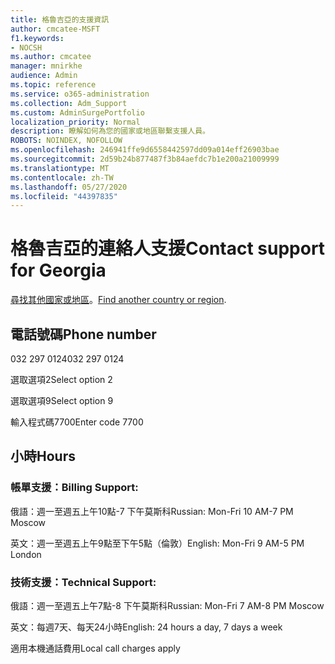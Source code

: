 ```yaml
---
title: 格魯吉亞的支援資訊
author: cmcatee-MSFT
f1.keywords:
- NOCSH
ms.author: cmcatee
manager: mnirkhe
audience: Admin
ms.topic: reference
ms.service: o365-administration
ms.collection: Adm_Support
ms.custom: AdminSurgePortfolio
localization_priority: Normal
description: 瞭解如何為您的國家或地區聯繫支援人員。
ROBOTS: NOINDEX, NOFOLLOW
ms.openlocfilehash: 246941ffe9d6558442597dd09a014eff26903bae
ms.sourcegitcommit: 2d59b24b877487f3b84aefdc7b1e200a21009999
ms.translationtype: MT
ms.contentlocale: zh-TW
ms.lasthandoff: 05/27/2020
ms.locfileid: "44397835"
---
```

# <a name="contact-support-for-georgia"></a><span data-ttu-id="91fca-103">格魯吉亞的連絡人支援</span><span class="sxs-lookup"><span data-stu-id="91fca-103">Contact support for Georgia</span></span>

<span data-ttu-id="91fca-104">[尋找其他國家或地區](../contact-support-for-business-products.md)。</span><span class="sxs-lookup"><span data-stu-id="91fca-104">[Find another country or region](../contact-support-for-business-products.md).</span></span>

## <a name="phone-number"></a><span data-ttu-id="91fca-105">電話號碼</span><span class="sxs-lookup"><span data-stu-id="91fca-105">Phone number</span></span>
<span data-ttu-id="91fca-106">032 297 0124</span><span class="sxs-lookup"><span data-stu-id="91fca-106">032 297 0124</span></span>

<span data-ttu-id="91fca-107">選取選項2</span><span class="sxs-lookup"><span data-stu-id="91fca-107">Select option 2</span></span>

<span data-ttu-id="91fca-108">選取選項9</span><span class="sxs-lookup"><span data-stu-id="91fca-108">Select option 9</span></span>

<span data-ttu-id="91fca-109">輸入程式碼7700</span><span class="sxs-lookup"><span data-stu-id="91fca-109">Enter code 7700</span></span>

## <a name="hours"></a><span data-ttu-id="91fca-110">小時</span><span class="sxs-lookup"><span data-stu-id="91fca-110">Hours</span></span>
### <a name="billing-support"></a><span data-ttu-id="91fca-111">帳單支援：</span><span class="sxs-lookup"><span data-stu-id="91fca-111">Billing Support:</span></span>

<span data-ttu-id="91fca-112">俄語：週一至週五上午10點-7 下午莫斯科</span><span class="sxs-lookup"><span data-stu-id="91fca-112">Russian: Mon-Fri 10 AM-7 PM Moscow</span></span>

<span data-ttu-id="91fca-113">英文：週一至週五上午9點至下午5點（倫敦）</span><span class="sxs-lookup"><span data-stu-id="91fca-113">English: Mon-Fri 9 AM-5 PM London</span></span>

### <a name="technical-support"></a><span data-ttu-id="91fca-114">技術支援：</span><span class="sxs-lookup"><span data-stu-id="91fca-114">Technical Support:</span></span>

<span data-ttu-id="91fca-115">俄語：週一至週五上午7點-8 下午莫斯科</span><span class="sxs-lookup"><span data-stu-id="91fca-115">Russian: Mon-Fri 7 AM-8 PM Moscow</span></span>

<span data-ttu-id="91fca-116">英文：每週7天、每天24小時</span><span class="sxs-lookup"><span data-stu-id="91fca-116">English: 24 hours a day, 7 days a week</span></span>

<span data-ttu-id="91fca-117">適用本機通話費用</span><span class="sxs-lookup"><span data-stu-id="91fca-117">Local call charges apply</span></span>
